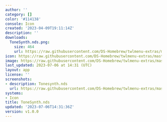 ```yaml
---
author: ''
category: []
color: '#114138'
console: Icon
created: '2023-04-09T19:11:14Z'
description: ''
downloads:
  ToneSynth.nds.png:
    size: 464
    url: https://raw.githubusercontent.com/DS-Homebrew/twlmenu-extras/master/_nds/TWiLightMenu/icons/ToneSynth.nds.png
icon: https://raw.githubusercontent.com/DS-Homebrew/twlmenu-extras/master/_nds/TWiLightMenu/icons/ToneSynth.nds.png
image: https://raw.githubusercontent.com/DS-Homebrew/twlmenu-extras/master/_nds/TWiLightMenu/icons/ToneSynth.nds.png
last_updated: 2023-07-06 at 14:31 (UTC)
layout: app
license: ''
screenshots:
- description: Tonesynth.nds
  url: https://raw.githubusercontent.com/DS-Homebrew/twlmenu-extras/master/_nds/TWiLightMenu/icons/ToneSynth.nds.png
systems:
- Icon
title: ToneSynth.nds
updated: '2023-07-06T14:31:36Z'
version: v1.0.0
---
```

